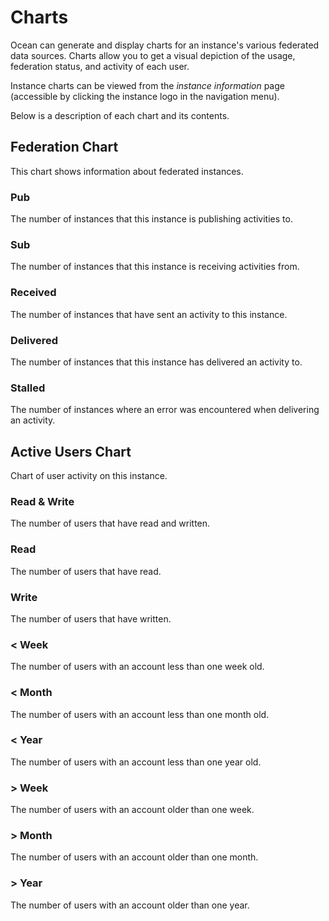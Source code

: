 # Charts

Ocean can generate and display charts for an instance's various federated data sources.
Charts allow you to get a visual depiction of the usage, federation status, and activity of each user.

Instance charts can be viewed from the *instance information* page (accessible by clicking the instance logo in the navigation menu).

Below is a description of each chart and its contents.

## Federation Chart

This chart shows information about federated instances.

### Pub

The number of instances that this instance is publishing activities to.

### Sub

The number of instances that this instance is receiving activities from.

### Received

The number of instances that have sent an activity to this instance.

### Delivered

The number of instances that this instance has delivered an activity to.

### Stalled

The number of instances where an error was encountered when delivering an activity.

## Active Users Chart

Chart of user activity on this instance.

### Read & Write

The number of users that have read and written.

### Read

The number of users that have read.

### Write

The number of users that have written.

### < Week

The number of users with an account less than one week old.

### < Month

The number of users with an account less than one month old.

### < Year

The number of users with an account less than one year old.

### > Week

The number of users with an account older than one week.

### > Month

The number of users with an account older than one month.

### > Year

The number of users with an account older than one year.
